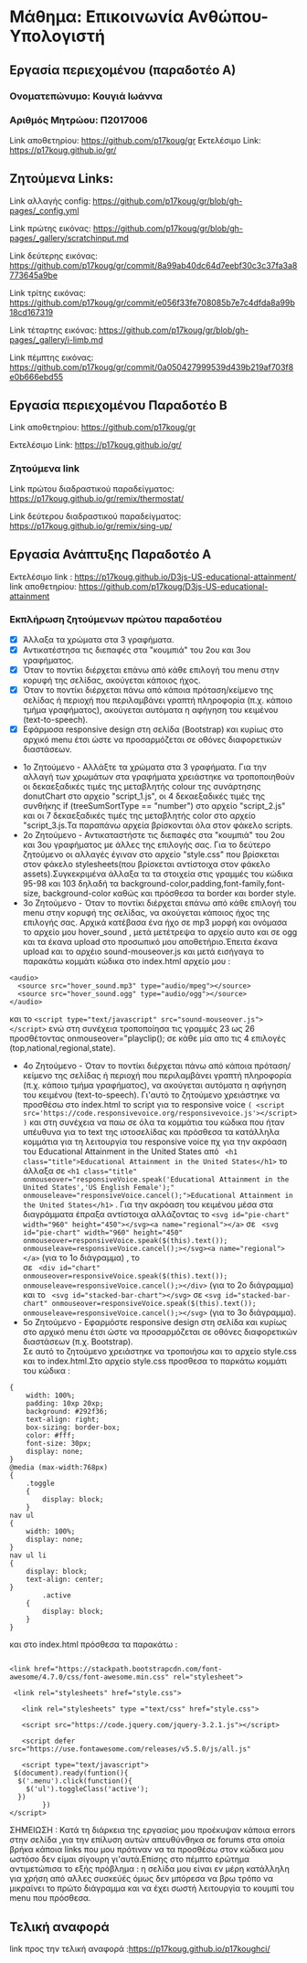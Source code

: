# Μάθημα: Επικοινωνία Ανθώπου-Υπολογιστή
## Εργασία περιεχομένου (παραδοτέο Α)

### Ονοματεπώνυμο: Κουγιά Ιωάννα
### Αριθμός Μητρώου: Π2017006
Link αποθετηρίου: https://github.com/p17koug/gr
Εκτελέσιμο Link: https://p17koug.github.io/gr/
## Ζητούμενα Links: 

Link αλλαγής config: https://github.com/p17koug/gr/blob/gh-pages/_config.yml


Link πρώτης εικόνας: https://github.com/p17koug/gr/blob/gh-pages/_gallery/scratchinput.md


Link δεύτερης εικόνας: https://github.com/p17koug/gr/commit/8a99ab40dc64d7eebf30c3c37fa3a8773645a9be


Link τρίτης εικόνας: https://github.com/p17koug/gr/commit/e056f33fe708085b7e7c4dfda8a99b18cd167319


Link τέταρτης εικόνας: https://github.com/p17koug/gr/blob/gh-pages/_gallery/i-limb.md


Link πέμπτης εικόνας: https://github.com/p17koug/gr/commit/0a050427999539d439b219af703f8e0b666ebd55


## Εργασία περιεχομένου Παραδοτέο Β

Link αποθετηρίου: https://github.com/p17koug/gr


Εκτελέσιμο Link: https://p17koug.github.io/gr/

### Ζητούμενα link 
Link πρώτου διαδραστικού παραδείγματος: https://p17koug.github.io/gr/remix/thermostat/


Link δεύτερου διαδραστικού παραδείγματος: https://p17koug.github.io/gr/remix/sing-up/


## Εργασία Ανάπτυξης  Παραδοτέο Α 
 Εκτελέσιμο link : https://p17koug.github.io/D3js-US-educational-attainment/
 link αποθετηρίου: https://github.com/p17koug/D3js-US-educational-attainment
 
 ### Εκπλήρωση ζητούμενων πρώτου παραδοτέου
 - [x]  Άλλαξα τα χρώματα στα 3 γραφήματα.
 - [x] Αντικατέστησα τις διεπαφές στα "κουμπιά" του 2ου και 3ου γραφήματος.
 - [x] Όταν το ποντίκι διέρχεται επάνω από κάθε επιλογή του menu στην κορυφή της σελίδας, ακούγεται κάποιος ήχος.
 - [x] Όταν το ποντίκι διέρχεται πάνω από κάποια πρόταση/κείμενο της σελίδας ή περιοχή που περιλαμβάνει γραπτή πληροφορία (π.χ. κάποιο τμήμα     γραφήματος), ακούγεται αυτόματα η αφήγηση του κειμένου (text-to-speech).
 - [x] Εφάρμοσα responsive design στη σελίδα (Bootstrap) και κυρίως στο αρχικό menu έτσι ώστε να προσαρμόζεται σε οθόνες διαφορετικών διαστάσεων.
* 1ο Ζητούμενο - Αλλάξτε τα χρώματα στα 3 γραφήματα.
 Για την αλλαγή των χρωμάτων στα γραφήματα χρειάστηκε να τροποποιηθούν οι  δεκαεξαδικές τιμές της μεταβλητής colour της συνάρτησης donutChart στο αρχείο "script_1.js", οι 4 δεκαεξαδικές τιμές της συνθήκης if (treeSumSortType == "number") στο αρχείο "script_2.js" και οι 7 δεκαεξαδικές τιμές της μεταβλητής color στο αρχείο "script_3.js.Τα παραπάνω αρχεία βρίσκονται όλα στον φάκελο scripts.
 * 2ο Ζητούμενο - Αντικαταστήστε τις διεπαφές στα "κουμπιά" του 2ου και 3ου γραφήματος με άλλες της επιλογής σας.
 Για το δεύτερο ζητούμενο οι αλλαγές έγιναν στο αρχείο "style.css" που βρίσκεται στον φάκελο stylesheets(που βρίσκεται αντίστοιχα στον φάκελο assets).Συγκεκριμένα άλλαξα τα τα στοιχεία στις γραμμές του κώδικα 95-98 και 103 δηλαδή τα background-color,padding,font-family,font-size, background-color καθώς και πρόσθεσα τα border και border style.
 * 3ο Ζητούμενο - Όταν το ποντίκι διέρχεται επάνω από κάθε επιλογή του menu στην κορυφή της σελίδας, να ακούγεται κάποιος ήχος της επιλογής σας.
 Αρχικά κατέβασα ένα ήχο σε mp3 μορφή και ονόμασα το αρχείο μου hover_sound , μετά μετέτρεψα το αρχείο αυτο και σε ogg και τα έκανα upload στο προσωπικό μου αποθετήριο.Έπειτα έκανα upload και το αρχέιο sound-mouseover.js και μετά εισήγαγα  το παρακάτω κομμάτι κώδικα στο index.html αρχείο μου :
  ```
  <audio>
	<source src="hover_sound.mp3" type="audio/mpeg"></source>
	<source src="hover_sound.ogg" type="audio/ogg"></source>
</audio>
```
και το 
``` <script type="text/javascript" src="sound-mouseover.js"></script> ```
ενώ στη συνέχεια τροποποίησα τις γραμμές 23 ως 26 προσθέτοντας onmouseover="playclip(); σε κάθε μία απο τις 4 επιλογές (top,national,regional,state).
* 4ο Ζητούμενο - Όταν το ποντίκι διέρχεται πάνω από κάποια πρόταση/κείμενο της σελίδας ή περιοχή που περιλαμβάνει γραπτή πληροφορία (π.χ. κάποιο τμήμα γραφήματος), να ακούγεται αυτόματα η αφήγηση του κειμένου (text-to-speech).
Γι'αυτό το ζητούμενο χρειάστηκε να προσθέσω στο index.html το script για το responsive voice
``` ( <script src='https://code.responsivevoice.org/responsivevoice.js'></script> ) ``` και στη συνέχεια να παω σε όλα τα κομμάτια του κώδικα που ήταν υπέυθυνα για το text της ιστοσελίδας και πρόσθεσα τα κατάλληλα κομμάτια για τη λειτουργία του responsive voice πχ για την ακρόαση του Educational Attainment in the United States από ``` <h1 class="title">Educational Attainment in the United States</h1>``` 
   το άλλαξα σε ``` <h1 class="title" onmouseover="responsiveVoice.speak('Educational Attainment in the United States','US English Female');" onmouseleave="responsiveVoice.cancel();">Educational Attainment in the United States</h1> ``` . Για την ακρόαση του κειμένου μέσα στα διαγράμματα έπραξα αντίστοιχα αλλάζοντας το ``` <svg id="pie-chart" width="960" height="450"></svg><a name="regional"></a> ```
  σε ``` <svg id="pie-chart" width="960" height="450" onmouseover=responsiveVoice.speak($(this).text());  onmouseleave=responsiveVoice.cancel();></svg><a name="regional"></a>```  (για το 1ο διάγραμμα) , το <div id="chart"></div>
  σε ``` <div id="chart" onmouseover=responsiveVoice.speak($(this).text()); onmouseleave=responsiveVoice.cancel();></div>``` (για το 2ο διάγραμμα) και το  ``` <svg id="stacked-bar-chart"></svg>```
     σε  ```<svg id="stacked-bar-chart" onmouseover=responsiveVoice.speak($(this).text()); onmouseleave=responsiveVoice.cancel();></svg>``` (για το 3ο διάγραμμα).
 * 5ο Ζητούμενο - Εφαρμόστε responsive design στη σελίδα και κυρίως στο αρχικό menu έτσι ώστε να προσαρμόζεται σε οθόνες διαφορετικών διαστάσεων (π.χ. Bootstrap).    
 Σε αυτό το ζητούμενο χρειάστηκε να τροποιήσω και το αρχείο style.css και το index.html.Στο αρχείο style.css προσθεσα το παρκάτω κομμάτι του κώδικα :
```  .toggle
{
	width: 100%;
	padding: 10xp 20xp;
	background: #292f36;
	text-align: right;
	box-sizing: border-box;
	color: #fff;
	font-size: 30px;
	display: none;
}
@media (max-width:768px)
{
	.toggle
	{ 
		display: block;
	}
nav ul
{
	width: 100%;
	display: none;
}
nav ul li 
{ 
	display: block;
	text-align: center;
}
        .active
	{ 
		display: block;
	}
} 
```
και στο index.html πρόσθεσα τα παρακάτω :
``` <meta name="viewport" content="width=device-width, initial-scale=1, user-scalable=no">

<link href="https://stackpath.bootstrapcdn.com/font-awesome/4.7.0/css/font-awesome.min.css" rel="stylesheet">
 
 <link rel="stylesheets" href="style.css">
   
   <link rel="stylesheets" type ="text/css" href="style.css">
   
   <script src="https://code.jquery.com/jquery-3.2.1.js"></script>
   
   <script defer src="https://use.fontawesome.com/releases/v5.5.0/js/all.js"
   
   <script type="text/javascript">	
 $(document).ready(funtion(){ 
  $('.menu').click(function(){
    $('ul').toggleClass('active');
  })
 		})
</script> 
```
ΣΗΜΕΙΩΣΗ : Κατά τη διάρκεια της εργασίας μου προέκυψαν κάποια errors στην σελίδα ,για την επίλυση αυτών απευθύνθηκα σε forums στα οποία βρήκα κάποια links που μου πρότιναν να τα προσθέσω στον κώδικα μου ωστόσο δεν είμαι σίγουρη γι'αυτά.Επίσης στο πέμπτο ερώτημα αντιμετώπισα το εξής πρόβλημα : η σελίδα μου είναι εν μέρη  κατάλληλη για χρήση από αλλες συσκεύές όμως δεν μπόρεσα να βρω τρόπο να μικραίνει το πρώτο διάγραμμα και να έχει σωστή λειτουργία το κουμπί του menu που πρόσθεσα.

## Τελική αναφορά
link προς την τελική αναφορά :https://p17koug.github.io/p17koughci/
